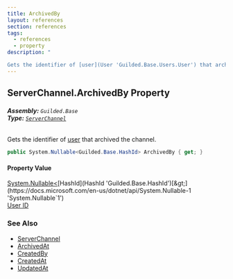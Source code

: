 ```yaml
---
title: ArchivedBy
layout: references
section: references
tags:
  - references
  - property
description: "

Gets the identifier of [user](User 'Guilded.Base.Users.User') that archived the channel."
---
```


## ServerChannel.ArchivedBy Property
###### **Assembly:** `Guilded.Base`<br/>**Type:** [`ServerChannel`](ServerChannel 'Guilded.Base.Servers.ServerChannel')

Gets the identifier of [user](User 'Guilded.Base.Users.User') that archived the channel.

```csharp
public System.Nullable<Guilded.Base.HashId> ArchivedBy { get; }
```

#### Property Value
[System.Nullable&lt;](https://docs.microsoft.com/en-us/dotnet/api/System.Nullable-1 'System.Nullable`1')[HashId](HashId 'Guilded.Base.HashId')[&gt;](https://docs.microsoft.com/en-us/dotnet/api/System.Nullable-1 'System.Nullable`1')  
[User ID](UserSummary.Id 'Guilded.Base.Users.UserSummary.Id')

### See Also
- [ServerChannel](ServerChannel 'Guilded.Base.Servers.ServerChannel')
- [ArchivedAt](ServerChannel.ArchivedAt 'Guilded.Base.Servers.ServerChannel.ArchivedAt')
- [CreatedBy](ServerChannel.CreatedBy 'Guilded.Base.Servers.ServerChannel.CreatedBy')
- [CreatedAt](ServerChannel.CreatedAt 'Guilded.Base.Servers.ServerChannel.CreatedAt')
- [UpdatedAt](ServerChannel.UpdatedAt 'Guilded.Base.Servers.ServerChannel.UpdatedAt')
